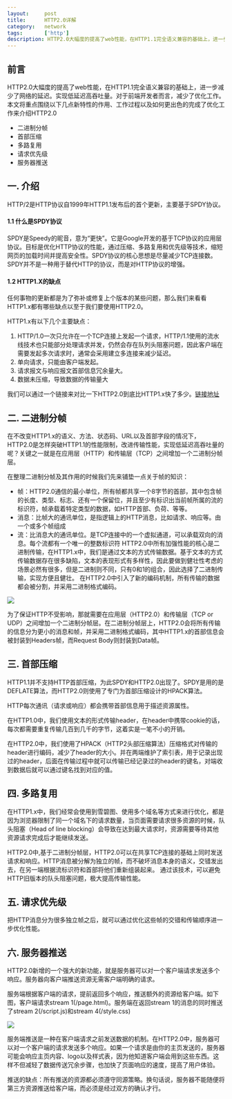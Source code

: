 ```yaml
---
layout:     post
title:      HTTP2.0详解
category:   network
tags:       ['http']
description: HTTP2.0大幅度的提高了web性能，在HTTP1.1完全语义兼容的基础上，进一步减少了网络的延迟。实现低延迟高吞吐量。对于前端开发者而言，减少了优化工作。本文将重点围绕以下几点新特性的作用、工作过程以及如何更出色的完成了优化工作来介绍HTTP2.0
---
```


## 前言
HTTP2.0大幅度的提高了web性能，在HTTP1.1完全语义兼容的基础上，进一步减少了网络的延迟。实现低延迟高吞吐量。对于前端开发者而言，减少了优化工作。本文将重点围绕以下几点新特性的作用、工作过程以及如何更出色的完成了优化工作来介绍HTTP2.0


- 二进制分帧
- 首部压缩
- 多路复用
- 请求优先级
- 服务器推送

## 一. 介绍
HTTP/2是HTTP协议自1999年HTTP1.1发布后的首个更新，主要基于SPDY协议。

#### 1.1 什么是SPDY协议
SPDY是Speedy的昵音，意为“更快”。它是Google开发的基于TCP协议的应用层协议。目标是优化HTTP协议的性能，通过压缩、多路复用和优先级等技术，缩短网页的加载时间并提高安全性。SPDY协议的核心思想是尽量减少TCP连接数。SPDY并不是一种用于替代HTTP的协议，而是对HTTP协议的增强。

#### 1.2 HTTP1.X的缺点
任何事物的更新都是为了弥补或修复上个版本的某些问题，那么我们来看看HTTP1.x都有哪些缺点以至于我们要使用HTTP2.0。

HTTP1.x有以下几个主要缺点：


1. HTTP/1.0一次只允许在一个TCP连接上发起一个请求，HTTP/1.1使用的流水线技术也只能部分处理请求并发，仍然会存在队列头阻塞问题，因此客户端在需要发起多次请求时，通常会采用建立多连接来减少延迟。
2. 单向请求，只能由客户端发起。
3. 请求报文与响应报文首部信息冗余量大。
4. 数据未压缩，导致数据的传输量大


我们可以通过一个链接来对比一下HTTP2.0到底比HTTP1.x快了多少。[链接地址](https://http2.akamai.com/demo "链接地址")

## 二. 二进制分帧
在不改变HTTP1.x的语义、方法、状态码、URL以及首部字段的情况下，HTTP2.0是怎样突破HTTP1.1的性能限制，改进传输性能，实现低延迟高吞吐量的呢？关键之一就是在应用层（HTTP）和传输层（TCP）之间增加一个二进制分帧层。

在整理二进制分帧及其作用的时候我们先来铺垫一点关于帧的知识：

- 帧：HTTP2.0通信的最小单位，所有帧都共享一个8字节的首部，其中包含帧的长度、类型、标志、还有一个保留位，并且至少有标识出当前帧所属的流的标识符，帧承载着特定类型的数据，如HTTP首部、负荷、等等。
- 消息：比帧大的通讯单位，是指逻辑上的HTTP消息，比如请求、响应等。由一个或多个帧组成
- 流：比消息大的通讯单位。是TCP连接中的一个虚拟通道，可以承载双向的消息。每个流都有一个唯一的整数标识符
HTTP2.0中所有加强性能的核心是二进制传输，在HTTP1.x中，我们是通过文本的方式传输数据。基于文本的方式传输数据存在很多缺陷，文本的表现形式有多样性，因此要做到健壮性考虑的场景必然有很多，但是二进制则不同，只有0和1的组合，因此选择了二进制传输，实现方便且健壮。
在HTTP2.0中引入了新的编码机制，所有传输的数据都会被分割，并采用二进制格式编码。

<img src="https://zhangqi.life/images/计算机网络/2020-02-05-1.png" />

为了保证HTTP不受影响，那就需要在应用层（HTTP2.0）和传输层（TCP or UDP）之间增加一个二进制分帧层。在二进制分帧层上，HTTP2.0会将所有传输的信息分为更小的消息和帧，并采用二进制格式编码，其中HTTP1.x的首部信息会被封装到Headers帧，而Request Body则封装到Data帧。

## 三. 首部压缩
HTTP1.1并不支持HTTP首部压缩，为此SPDY和HTTP2.0出现了。SPDY是用的是DEFLATE算法，而HTTP2.0则使用了专门为首部压缩设计的HPACK算法。

HTTP每次通讯（请求或响应）都会携带首部信息用于描述资源属性。

在HTTP1.0中，我们使用文本的形式传输header，在header中携带cookie的话，每次都需要重复传输几百到几千的字节，这着实是一笔不小的开销。

在HTTP2.0中，我们使用了HPACK（HTTP2头部压缩算法）压缩格式对传输的header进行编码，减少了header的大小。并在两端维护了索引表，用于记录出现过的header，后面在传输过程中就可以传输已经记录过的header的键名，对端收到数据后就可以通过键名找到对应的值。

## 四. 多路复用
在HTTP1.x中，我们经常会使用到雪碧图、使用多个域名等方式来进行优化，都是因为浏览器限制了同一个域名下的请求数量，当页面需要请求很多资源的时候，队头阻塞（Head of line blocking）会导致在达到最大请求时，资源需要等待其他资源请求完成后才能继续发送。

HTTP2.0中,基于二进制分帧层，HTTP2.0可以在共享TCP连接的基础上同时发送请求和响应。HTTP消息被分解为独立的帧，而不破坏消息本身的语义，交错发出去，在另一端根据流标识符和首部将他们重新组装起来。 通过该技术，可以避免HTTP旧版本的队头阻塞问题，极大提高传输性能。

## 五. 请求优先级
把HTTP消息分为很多独立帧之后，就可以通过优化这些帧的交错和传输顺序进一步优化性能。

## 六. 服务器推送
HTTP2.0新增的一个强大的新功能，就是服务器可以对一个客户端请求发送多个响应。服务器向客户端推送资源无需客户端明确的请求。

服务端根据客户端的请求，提前返回多个响应，推送额外的资源给客户端。如下图，客户端请求stream 1(/page.html)。服务端在返回stream 1的消息的同时推送了stream 2(/script.js)和stream 4(/style.css)

<img src="https://zhangqi.life/images/计算机网络/2020-02-05-2.png" />

服务端推送是一种在客户端请求之前发送数据的机制。在HTTP2.0中，服务器可以对一个客户端的请求发送多个响应。如果一个请求是由你的主页发送的，服务器可能会响应主页内容、logo以及样式表，因为他知道客户端会用到这些东西。这样不但减轻了数据传送冗余步骤，也加快了页面响应的速度，提高了用户体验。

推送的缺点：所有推送的资源都必须遵守同源策略。换句话说，服务器不能随便将第三方资源推送给客户端，而必须是经过双方的确认才行。